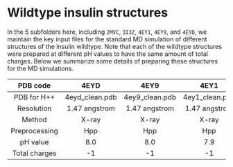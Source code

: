 # Wildtype insulin structures
In the 5 subfolders here, including `2MVC`, `3I3Z`, `4EY1`, `4EY9`, and `4EYD`, we maintain the key input files for the standard MD simulation of different structures of the insulin wildtype. Note that each of the wildtype structures were prepared at different pH values to have the same amount of total charges. Below we summarize some details of preparing these structures for the MD simulations. 

| PDB code      | 4EYD           | 4EY9           | 4EY1           | 3I3Z                   | 2MVC               |
|:-------------:|:--------------:|:--------------:|:--------------:|:----------------------:|:------------------:|
| PDB for H++   | 4eyd_clean.pdb | 4ey9_clean.pdb | 4ey1_clean.pdb | 3i3z_clean_mutated.pdb | 2mvc_clean_noH.pdb |
| Resolution    | 1.47 angstrom  | 1.47 angstrom  | 1.47 angstrom  | 1.60 angstrom          | 1.60 angstrom      |
| Method        | X-ray          | X-ray          | X-ray          | X-ray                  | NMR                |
| Preprocessing | Hpp            | Hpp            | Hpp            | PyMol + Hpp            | PyMol + Hpp        |
| pH value      | 8.0            | 8.0            | 7.9            | 6.9                    | 7.3                |
| Total charges | -1             | -1             | -1             | -1                     | -1                 |

